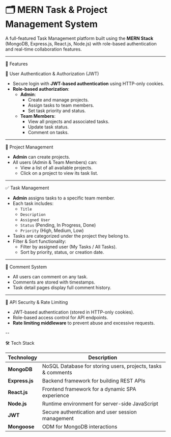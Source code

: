# 🗂️ MERN Task & Project Management System

A full-featured Task Management platform built using the **MERN Stack** (MongoDB, Express.js, React.js, Node.js) with role-based authentication and real-time collaboration features.

---

 🚀 Features

 👥 User Authentication & Authorization (JWT)
- Secure login with **JWT-based authentication** using HTTP-only cookies.
- **Role-based authorization**:
  - **Admin**:
    - Create and manage projects.
    - Assign tasks to team members.
    - Set task priority and status.
  - **Team Members**:
    - View all projects and associated tasks.
    - Update task status.
    - Comment on tasks.

---

 📁 Project Management
- **Admin** can create projects.
- All users (Admin & Team Members) can:
  - View a list of all available projects.
  - Click on a project to view its task list.

---

 ✅ Task Management
- **Admin** assigns tasks to a specific team member.
- Each task includes:
  - `Title`
  - `Description`
  - `Assigned User`
  - `Status` (Pending, In Progress, Done)
  - `Priority` (High, Medium, Low)
- Tasks are categorized under the project they belong to.
- Filter & Sort functionality:
  - Filter by assigned user (My Tasks / All Tasks).
  - Sort by priority, status, or creation date.

---

 💬 Comment System
- All users can comment on any task.
- Comments are stored with timestamps.
- Task detail pages display full comment history.

---

 🔐 API Security & Rate Limiting
- JWT-based authentication (stored in HTTP-only cookies).
- Role-based access control for API endpoints.
- **Rate limiting middleware** to prevent abuse and excessive requests.

--

🛠️ Tech Stack

| Technology | Description |
|------------|-------------|
| **MongoDB** | NoSQL Database for storing users, projects, tasks & comments |
| **Express.js** | Backend framework for building REST APIs |
| **React.js** | Frontend framework for a dynamic SPA experience |
| **Node.js** | Runtime environment for server-side JavaScript |
| **JWT** | Secure authentication and user session management |
| **Mongoose** | ODM for MongoDB interactions |




